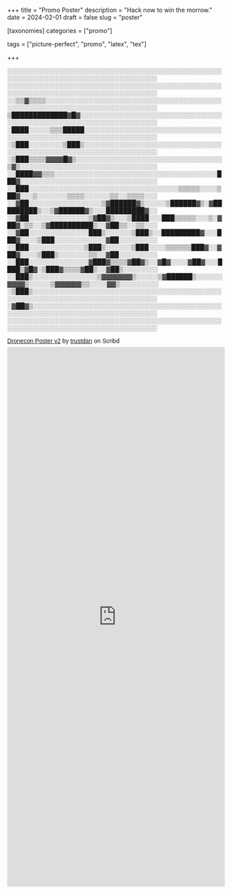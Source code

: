+++
title = "Promo Poster"
description = "Hack now to win the morrow."
date = 2024-02-01
draft = false
slug = "poster"

[taxonomies]
categories = ["promo"]

tags = ["picture-perfect", "promo", "latex", "tex"]

+++

░░░░░░░░░░░░░░░░░░░░░░░░░░░░░░░░░░░░░░░░░░░░░░░░░░░░░░░░░░░░░░░░░░░░░░░░░░░░░░░░░░░░░
░░░░░░░░░░░░░░░░░░░░░░░░░░░░░░░░░░░░░░░░░░░░░░░░░░░░░░░░░░░░░░░░░░░░░░░░░░░░░░░░░░░░░
░░▒▒▓▒▒▒▒░░░░░░░░░░░░░░░░░░░░░░░░░░░░░░░░░░░░░░░░░░░░░░░░░░░░░░░░░░░░░░░░░░░░░░░░░░░░
▒█████████████▓█▓░░░░░░░░░░░░░░░░░░░░░░░░░░░░░░░░░░░░░░░░░░░░░░░░░░░░░░░░░░░░░░░░░░░░
░████░░░░░▒▒▒█████░░░░░░░░░░░░░░░░░░░░░░░░░░░░░░░░░░░░░░░░░░░░░░░░░░░░░░░░░░░░░░░░░░░
░▒███░░░░░░░░▒███▒░░░░░░░░░░░░░░░░░░░░░░░░░░░░░░░░░░░░░░░░░░░░░░░░░░░░░░░░░░░░░░░░░░░
░▒███▒▒▒▒▓▓▓▓█▓▒░░░░░░░░░░░░░░░░░░░░░░░░░░░░░░░░░░▒▓▒░░░░░░░░░░░░░░░░░░░░░░░░░░░░░░░░
░░████▓▓▒▒▒░░░░░░░░░░░░░░░░░░░░░░░░░░░░░░░░░░░░░░███▓░░░░░░░░░░░░░░░░░░░░░░░░░░░░░░░░
░░███░░░░░░░░░░░░░░░░░░░░░░░░░░░░░░░░░░░▒▒▒▒▒░░░░▒██▓░░░▒░░░░░░░▒▒▒▒░░░░░░▒▒░░▒▒▒▒░░░
░░▓██░░░░░░░░░░░░░░░░░▒▓██████▓▒░░░░░▒██████▓▒░▓█████████▒░░▒▓██████▓▒░░░█████████▓░░
░░▓██░░░░░░░░░░░░░░▒▓██▓▒░░░▒████░░░███▒▒▒▒▒░░░▒░▓██▓░▒▒░░▒▓██████████▒░░▓██▒▒░░▒▒░░░
░░▓██░░░░░░░░░░░░░░███▒░░░░░░▒███▒░░█████████▓░░░███▓░░░░▒███░░░░░░░░░░░░▓██░░░░░░░░░
░░███░░░░░░░░░░░░░▒███▒░░░░░░▒███░░░░▒▒▒▒▒▒███▓░░▓██▓░░░░▒███▒░░░░░░░▒▒░░▓██░░░░░░░░░
░░███░░░░░░░░░░░░░░▓███▓▒▒▒▒▓██▓▒░░▓█▓░░░░▓██▓░░░████▒▓█▓░▒███▓▒▒▒▒▓██▒░░▓██▒░░░░░░░░
░░███▒░░░░░░░░░░░░░░░▒▓▓▓▓▓▓▓▒░░░░░▒▓██████▒░░░░░░▓▓▓▓▒░░░░░▒▓▓▓▓▓▓▒▒░░░░▓▓▒░░░░░░░░░
░▒███▒░░░░░░░░░░░░░░░░░░░░░░░░░░░░░░░░░░░░░░░░░░░░░░░░░░░░░░░░░░░░░░░░░░░░░░░░░░░░░░░
░▓██▓▒░░░░░░░░░░░░░░░░░░░░░░░░░░░░░░░░░░░░░░░░░░░░░░░░░░░░░░░░░░░░░░░░░░░░░░░░░░░░░░░
░░░░░░░░░░░░░░░░░░░░░░░░░░░░░░░░░░░░░░░░░░░░░░░░░░░░░░░░░░░░░░░░░░░░░░░░░░░░░░░░░░░░░

<p  style=" margin: 12px auto 6px auto; font-family: Helvetica,Arial,Sans-serif; font-style: normal; font-variant: normal; font-weight: normal; font-size: 14px; line-height: normal; font-size-adjust: none; font-stretch: normal; -x-system-font: none; display: block;">   <a title="View Dronecon Poster v2 on Scribd" href="https://www.scribd.com/document/705273704/Dronecon-Poster-v2#from_embed"  style="text-decoration: underline;" >Dronecon Poster v2</a> by <a title="View trustdan's profile on Scribd" href="https://www.scribd.com/user/257584835/trustdan#from_embed"  style="text-decoration: underline;" >trustdan</a> on Scribd</p><iframe class="scribd_iframe_embed" title="Dronecon Poster v2" src="https://www.scribd.com/embeds/705273704/content?start_page=1&view_mode=scroll&access_key=key-tlfkuQ9tEpX3n6qlhwtB" data-auto-height="false" data-aspect-ratio="0.7074509803921568" scrolling="no" id="doc_50231" width="100%" height="1250" frameborder="0"></iframe>
